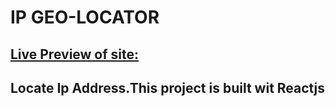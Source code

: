 # IP GEO-LOCATOR
## [Live Preview of site:](iplocator.netlify.app)
## Locate Ip Address.This project is built wit Reactjs 

